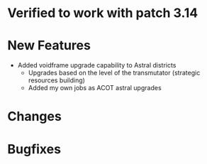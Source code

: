 # Verified to work with patch 3.14

# New Features 
* Added voidframe upgrade capability to Astral districts
    - Upgrades based on the level of the transmutator (strategic resources building)
    - Added my own jobs as ACOT astral upgrades
# Changes


# Bugfixes